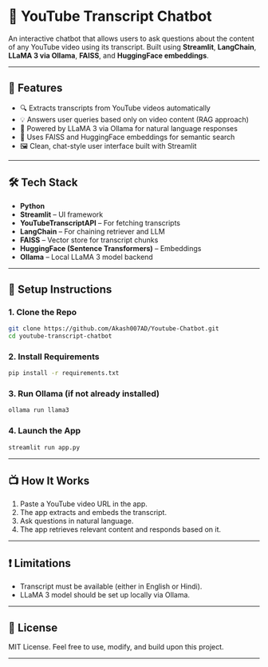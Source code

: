 # 💬 YouTube Transcript Chatbot

An interactive chatbot that allows users to ask questions about the content of any YouTube video using its transcript. Built using **Streamlit**, **LangChain**, **LLaMA 3 via Ollama**, **FAISS**, and **HuggingFace embeddings**.

---

## 🚀 Features

* 🔍 Extracts transcripts from YouTube videos automatically
* 💡 Answers user queries based only on video content (RAG approach)
* 🤖 Powered by LLaMA 3 via Ollama for natural language responses
* 🧠 Uses FAISS and HuggingFace embeddings for semantic search
* 🖼️ Clean, chat-style user interface built with Streamlit

---

## 🛠️ Tech Stack

* **Python**
* **Streamlit** – UI framework
* **YouTubeTranscriptAPI** – For fetching transcripts
* **LangChain** – For chaining retriever and LLM
* **FAISS** – Vector store for transcript chunks
* **HuggingFace (Sentence Transformers)** – Embeddings
* **Ollama** – Local LLaMA 3 model backend

---

## 🔧 Setup Instructions

### 1. Clone the Repo

```bash
git clone https://github.com/Akash007AD/Youtube-Chatbot.git
cd youtube-transcript-chatbot
```

### 2. Install Requirements

```bash
pip install -r requirements.txt
```

### 3. Run Ollama (if not already installed)

```bash
ollama run llama3
```

### 4. Launch the App

```bash
streamlit run app.py
```

---

## 📺 How It Works

1. Paste a YouTube video URL in the app.
2. The app extracts and embeds the transcript.
3. Ask questions in natural language.
4. The app retrieves relevant content and responds based on it.

---

## ❗ Limitations

* Transcript must be available (either in English or Hindi).
* LLaMA 3 model should be set up locally via Ollama.

---

## 📄 License

MIT License.
Feel free to use, modify, and build upon this project.

---